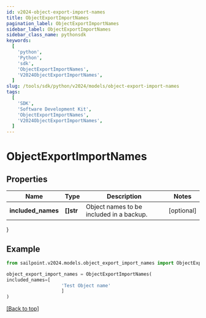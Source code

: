 ```yaml
---
id: v2024-object-export-import-names
title: ObjectExportImportNames
pagination_label: ObjectExportImportNames
sidebar_label: ObjectExportImportNames
sidebar_class_name: pythonsdk
keywords:
  [
    'python',
    'Python',
    'sdk',
    'ObjectExportImportNames',
    'V2024ObjectExportImportNames',
  ]
slug: /tools/sdk/python/v2024/models/object-export-import-names
tags:
  [
    'SDK',
    'Software Development Kit',
    'ObjectExportImportNames',
    'V2024ObjectExportImportNames',
  ]
---
```


# ObjectExportImportNames

## Properties

| Name | Type | Description | Notes |
| --- | --- | --- | --- |
| **included_names** | **[]str** | Object names to be included in a backup. | [optional] |

}

## Example

```python
from sailpoint.v2024.models.object_export_import_names import ObjectExportImportNames

object_export_import_names = ObjectExportImportNames(
included_names=[
                    'Test Object name'
                    ]
)

```

[[Back to top]](#)
